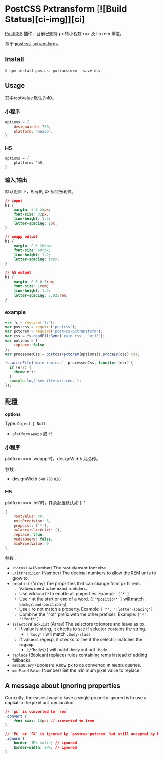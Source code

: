 # PostCSS Pxtransform [![Build Status][ci-img]][ci]

[PostCSS](https://github.com/ai/postcss) 插件，目前已支持 px 转小程序 rpx 及 h5 rem 单位。

基于 [postcss-pxtransform](https://github.com/cuth/postcss-pxtorem/)。

## Install

```shell
$ npm install postcss-pxtransform --save-dev
```

## Usage
其中rootValue 默认为40。

### 小程序
```js
options = {
    designWidth: 750,
    platform: 'weapp',
}
```

### H5
```
options = {
    platform: 'h5,
}
```

### 输入/输出

默认配置下，所有的 px 都会被转换。

```css
// input
h1 {
    margin: 0 0 20px;
    font-size: 32px;
    line-height: 1.2;
    letter-spacing: 1px;
}

// weapp output 
h1 {
    margin: 0 0 20rpx;
    font-size: 40rpx;
    line-height: 1.2;
    letter-spacing: 1rpx;
}

// h5 output 
h1 {
    margin: 0 0 0.5rem;
    font-size: 1rem;
    line-height: 1.2;
    letter-spacing: 0.025rem;
}
```

### example

```js
var fs = require('fs');
var postcss = require('postcss');
var pxtorem = require('postcss-pxtransform');
var css = fs.readFileSync('main.css', 'utf8');
var options = {
    replace: false
};
var processedCss = postcss(pxtorem(options)).process(css).css;

fs.writeFile('main-rem.css', processedCss, function (err) {
  if (err) {
    throw err;
  }
  console.log('Rem file written.');
});
```

## 配置
**options** 

Type: `Object | Null`

- `platform` `weapp` 或 `h5`
  
### 小程序
platform === 'weapp'时，designWidth 为必传。

参数：
- designWidth `640` `750` `828`


### H5
platform === 'h5'时，其余配置默认如下：

```js
{
    rootValue: 40,
    unitPrecision: 5,
    propList: ['*'],
    selectorBlackList: [],
    replace: true,
    mediaQuery: false,
    minPixelValue: 0
}
```

参数：
- `rootValue` (Number) The root element font size.
- `unitPrecision` (Number) The decimal numbers to allow the REM units to grow to.
- `propList` (Array) The properties that can change from px to rem.
    - Values need to be exact matches.
    - Use wildcard `*` to enable all properties. Example: `['*']`
    - Use `*` at the start or end of a word. (`['*position*']` will match `background-position-y`)
    - Use `!` to not match a property. Example: `['*', '!letter-spacing']`
    - Combine the "not" prefix with the other prefixes. Example: `['*', '!font*']` 
- `selectorBlackList` (Array) The selectors to ignore and leave as px.
    - If value is string, it checks to see if selector contains the string.
        - `['body']` will match `.body-class`
    - If value is regexp, it checks to see if the selector matches the regexp.
        - `[/^body$/]` will match `body` but not `.body`
- `replace` (Boolean) replaces rules containing rems instead of adding fallbacks.
- `mediaQuery` (Boolean) Allow px to be converted in media queries.
- `minPixelValue` (Number) Set the minimum pixel value to replace.


## A message about ignoring properties
Currently, the easiest way to have a single property ignored is to use a capital in the pixel unit declaration.

```css
// `px` is converted to `rem`
.convert {
    font-size: 16px; // converted to 1rem
}

// `Px` or `PX` is ignored by `postcss-pxtorem` but still accepted by browsers
.ignore {
    border: 1Px solid; // ignored
    border-width: 2PX; // ignored
}
```

